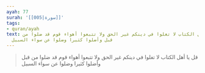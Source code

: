 ```yaml
---
ayah: 77
surah: '[[005|سورة]]'
tags:
- quran/ayah
text: قل يا أهل الكتاب لا تغلوا في دينكم غير الحق ولا تتبعوا أهواء قوم قد ضلوا من
  قبل وأضلوا كثيرا وضلوا عن سواء السبيل
---
```

> قل يا أهل الكتاب لا تغلوا في دينكم غير الحق ولا تتبعوا أهواء قوم قد ضلوا من قبل وأضلوا كثيرا وضلوا عن سواء السبيل
